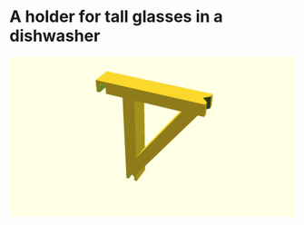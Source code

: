 # A holder for tall glasses in a dishwasher

![generated_display_preview](render/display.png "Generated display preview")
